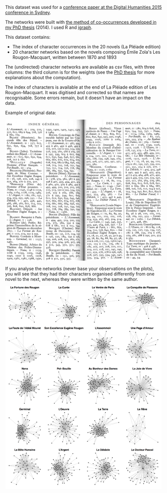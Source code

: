This dataset was used for a [conference paper at the Digital Humanities 2015 conference in Sydney](https://serval.unil.ch/fr/notice/serval:BIB_E4427AF55A80).

The networks were built with [the method of co-occurrences developed in my PhD thesis](../../../phd_thesis) (2014). I used R and [igraph](../../../../igraph/rigraph/).

This dataset contains:

* The index of character occurrences in the 20 novels (La Pléiade edition)
* 20 character networks based on the novels composing Émile Zola's Les Rougon-Macquart, written between 1870 and 1893

The (undirected) character networks are available as csv files, with three columns: the third column is for the weights (see the [PhD thesis](https://serval.unil.ch/fr/notice/serval:BIB_663137B68131) for more explanations about the computation).

The index of characters is available at the end of La Pléiade edition of Les Rougon-Macquart. It was digitised and corrected so that names are recognisable. Some errors remain, but it doesn't have an impact on the data.

Example of original data:

![](indexzola.png)

If you analyse the networks (never base your observations on the plots), you will see that they had their characters organised differently from one novel to the next, whereas they were written by the same author.

![](figure1.png)
